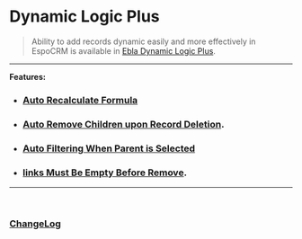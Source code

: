 # Dynamic Logic Plus  <a href="https://www.eblasoft.com.tr/espocrm-extension-page/dynamic-logic-plus" target="_blank" id="ext-version" data-id="637e00a0087ede84b"></a>


> Ability to add records dynamic easily and more effectively in EspoCRM is available
> in [Ebla Dynamic Logic Plus](https://www.eblasoft.com.tr/espocrm-extension-page/dynamic-logic-plus).

---

**Features:**

- ### [Auto Recalculate Formula](automatically-recalculate.md)
- ### [Auto Remove Children upon Record Deletion](removal-of-children.md).
- ### [Auto Filtering When Parent is Selected](auto-filtering-when-parent-is-selected.md)
- ### [links Must Be Empty Before Remove](links-must-be-empty-before-remove.md).

---


<br>

### <font color=gray> [ChangeLog](changelog.md) </font>

